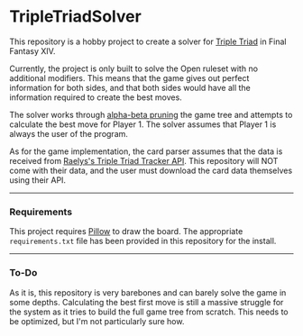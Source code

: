 # TripleTriadSolver

This repository is a hobby project to create a solver for [Triple Triad](https://ffxiv.consolegameswiki.com/wiki/Triple_Triad) in Final Fantasy XIV.

Currently, the project is only built to solve the Open ruleset with no additional modifiers. This means that the game gives out perfect information for both sides, and that both sides would have all the information required to create the best moves.

The solver works through [alpha-beta pruning](https://en.wikipedia.org/wiki/Alpha%E2%80%93beta_pruning) the game tree and attempts to calculate the best move for Player 1. The solver assumes that Player 1 is always the user of the program.

As for the game implementation, the card parser assumes that the data is received from [Raelys's Triple Triad Tracker API](https://triad.raelys.com/). This repository will NOT come with their data, and the user must download the card data themselves using their API.

---

### Requirements

This project requires [Pillow](https://pillow.readthedocs.io/en/stable/index.html) to draw the board. The appropriate `requirements.txt` file has been provided in this repository for the install.

---

### To-Do

As it is, this repository is very barebones and can barely solve the game in some depths. Calculating the best first move is still a massive struggle for the system as it tries to build the full game tree from scratch. This needs to be optimized, but I'm not particularly sure how.
